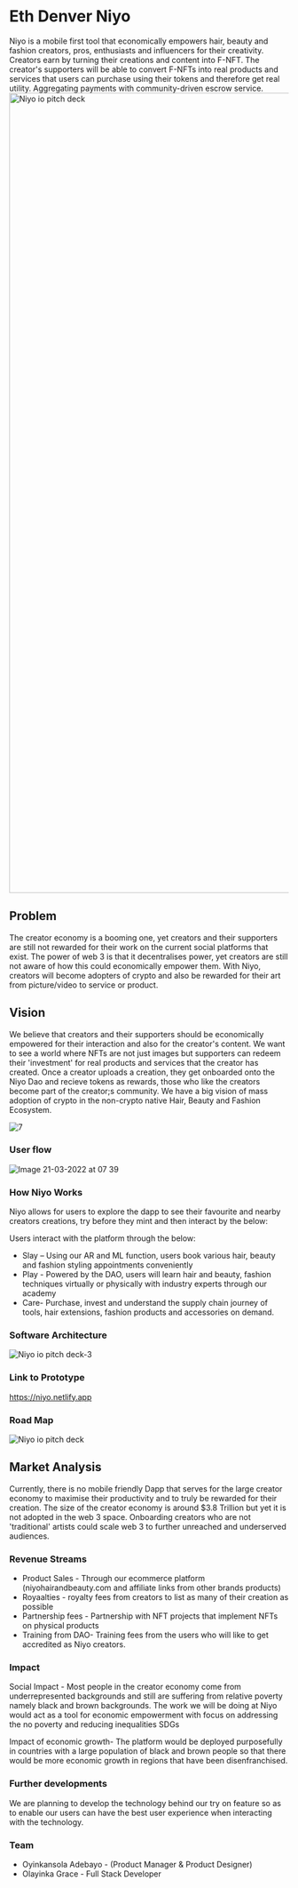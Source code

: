 # Eth Denver Niyo
Niyo is a mobile first tool that economically empowers hair, beauty and fashion creators, pros, enthusiasts and influencers for their creativity. Creators earn by turning their creations and content into F-NFT.  The creator's supporters will be able to convert F-NFTs into real products and services that users can purchase using their tokens and therefore get real utility. Aggregating payments with community-driven escrow service.
<img width="1440" alt="Niyo io pitch deck" src="https://user-images.githubusercontent.com/69260613/158563913-519656b1-4754-407d-bb5c-8c4127c0b2c0.png">

## Problem
The creator economy is a booming one, yet creators and their supporters are still not rewarded for their work on the current social platforms that exist. The power of web 3 is that it decentralises power, yet creators are still not aware of how this could economically empower them. With Niyo, creators will become adopters of crypto and also be rewarded for their art from picture/video to service or product.

## Vision
We believe that  creators and their supporters should be economically empowered for their interaction and also for the creator's content. We want to see a world where NFTs are not just images but supporters can redeem their 'investment' for real products and services that the creator  has created. 
Once a creator uploads a creation, they  get onboarded onto the Niyo Dao and recieve tokens as rewards, those who like the creators become part of the creator;s community. We have a big vision of  mass adoption of crypto in the non-crypto native Hair, Beauty and Fashion Ecosystem.

![7](https://user-images.githubusercontent.com/69260613/158573831-5dd3dfe1-0a17-40ad-b6d3-7dcbee640b5c.png)


### User flow
![Image 21-03-2022 at 07 39](https://user-images.githubusercontent.com/69260613/159221089-e259df49-04bd-4222-a3e0-1b00138de1c4.jpg)

### How Niyo Works
Niyo allows for users to explore the dapp to see their favourite and nearby creators  creations, try before they mint and then interact by the below:

Users interact with the platform through the below:

- Slay – Using our AR and ML function, users book various hair, beauty and fashion styling appointments conveniently
- Play - Powered by the DAO, users will learn hair and beauty, fashion techniques virtually or physically with industry experts through our academy
- Care- Purchase, invest and understand the supply chain journey of tools, hair extensions, fashion products and accessories on demand.


### Software Architecture
![Niyo io pitch deck-3](https://user-images.githubusercontent.com/69260613/159224921-bcc45429-a612-4b1e-9489-27aeec579cca.png)


### Link to Prototype

https://niyo.netlify.app


### Road Map
![Niyo io pitch deck](https://user-images.githubusercontent.com/69260613/159221999-6c12f382-db0b-4746-8da2-32e4e24c4d33.png)


## Market Analysis
 Currently, there is no mobile friendly Dapp that serves for the large creator economy to maximise their productivity and to truly be rewarded for their creation.  The size of the creator economy is around $3.8 Trillion  but yet it is not adopted in the web 3 space. Onboarding creators who are not 'traditional' artists could scale  web 3 to further unreached and underserved audiences.



### Revenue Streams

- Product Sales - Through our ecommerce platform (niyohairandbeauty.com and affiliate links from other brands products)
- Royaalties - royalty fees from  creators to list as many of their creation as possible
- Partnership fees - Partnership with NFT projects that implement NFTs on physical products
- Training from DAO- Training fees from the users who will like to get accredited as Niyo creators.


### Impact

Social Impact - Most people in the creator economy  come from underrepresented  backgrounds and still are suffering from relative poverty namely black and brown backgrounds. The work we will be doing at Niyo would act as a tool for economic empowerment with focus on addressing the  no poverty  and reducing inequalities SDGs

Impact of economic growth- The platform would be deployed purposefully in countries with a large population of black and brown people so that there would be  more economic growth in regions that have been disenfranchised.

### Further developments

We are planning to develop the technology behind our try on feature so as to enable our users can  have the best user experience when interacting with the technology.

### Team
- Oyinkansola Adebayo - (Product Manager & Product Designer)
- Olayinka Grace -  Full Stack Developer
